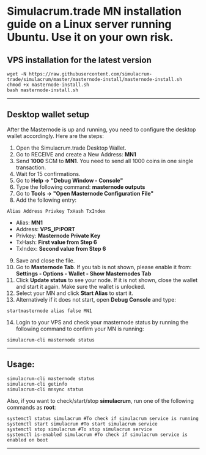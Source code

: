 # Simulacrum.trade MN installation guide on a Linux server running Ubuntu. Use it on your own risk.


## VPS installation for the latest version
```
wget -N https://raw.githubusercontent.com/simulacrum-trade/simulacrum/master/masternode-install/masternode-install.sh
chmod +x masternode-install.sh
bash masternode-install.sh
```
***

## Desktop wallet setup

After the Masternode is up and running, you need to configure the desktop wallet accordingly. Here are the steps:
1. Open the Simulacrum.trade Desktop Wallet.
2. Go to RECEIVE and create a New Address: **MN1**
3. Send **1000** SCM to **MN1**. You need to send all 1000 coins in one single transaction.
4. Wait for 15 confirmations.
5. Go to **Help -> "Debug Window - Console"**
6. Type the following command: **masternode outputs**
7. Go to  **Tools -> "Open Masternode Configuration File"**
8. Add the following entry:
```
Alias Address Privkey TxHash TxIndex
```
* Alias: **MN1**
* Address: **VPS_IP:PORT**
* Privkey: **Masternode Private Key**
* TxHash: **First value from Step 6**
* TxIndex:  **Second value from Step 6**
9. Save and close the file.
10. Go to **Masternode Tab**. If you tab is not shown, please enable it from: **Settings - Options - Wallet - Show Masternodes Tab**
11. Click **Update status** to see your node. If it is not shown, close the wallet and start it again. Make sure the wallet is unlocked.
12. Select your MN and click **Start Alias** to start it.
13. Alternatively if it does not start, open **Debug Console** and type:
```
startmasternode alias false MN1
```
14. Login to your VPS and check your masternode status by running the following command to confirm your MN is running:
```
simulacrum-cli masternode status
```
***

## Usage:
```
simulacrum-cli masternode status
simulacrum-cli getinfo
simulacrum-cli mnsync status
```
Also, if you want to check/start/stop **simulacrum**, run one of the following commands as **root**:

```
systemctl status simulacrum #To check if simulacrum service is running
systemctl start simulacrum #To start simulacrum service
systemctl stop simulacrum #To stop simulacrum service
systemctl is-enabled simulacrum #To check if simulacrum service is enabled on boot
```
***


